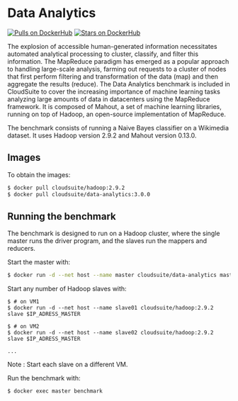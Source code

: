 # Data Analytics #

[![Pulls on DockerHub][dhpulls]][dhrepo]
[![Stars on DockerHub][dhstars]][dhrepo]

The explosion of accessible human-generated information necessitates automated analytical processing to cluster, classify, and filter this information. The MapReduce paradigm has emerged as a popular approach to handling large-scale analysis, farming out requests to a cluster of nodes that first perform filtering and transformation of the data (map) and then aggregate the results (reduce). The Data Analytics benchmark is included in CloudSuite to cover the increasing importance of machine learning tasks analyzing large amounts of data in datacenters using the MapReduce framework. It is composed of Mahout, a set of machine learning libraries, running on top of Hadoop, an open-source implementation of MapReduce.

The benchmark consists of running a Naive Bayes classifier on a Wikimedia dataset. It uses Hadoop version 2.9.2 and Mahout version 0.13.0.

## Images ##

To obtain the images:

```bash
$ docker pull cloudsuite/hadoop:2.9.2
$ docker pull cloudsuite/data-analytics:3.0.0

```

## Running the benchmark ##

The benchmark is designed to run on a Hadoop cluster, where the single master runs the driver program, and the slaves run the mappers and reducers.

Start the master with:

```bash
$ docker run -d --net host --name master cloudsuite/data-analytics master
```

Start any number of Hadoop slaves with:
```
$ # on VM1
$ docker run -d --net host --name slave01 cloudsuite/hadoop:2.9.2 slave $IP_ADRESS_MASTER

$ # on VM2
$ docker run -d --net host --name slave02 cloudsuite/hadoop:2.9.2 slave $IP_ADRESS_MASTER

...
```
Note : Start each slave on a different VM.

Run the benchmark with:

```bash
$ docker exec master benchmark
```

[dhrepo]: https://hub.docker.com/r/cloudsuite/data-analytics/ "DockerHub Page"
[dhpulls]: https://img.shields.io/docker/pulls/cloudsuite/data-analytics.svg "Go to DockerHub Page"
[dhstars]: https://img.shields.io/docker/stars/cloudsuite/data-analytics.svg "Go to DockerHub Page"
